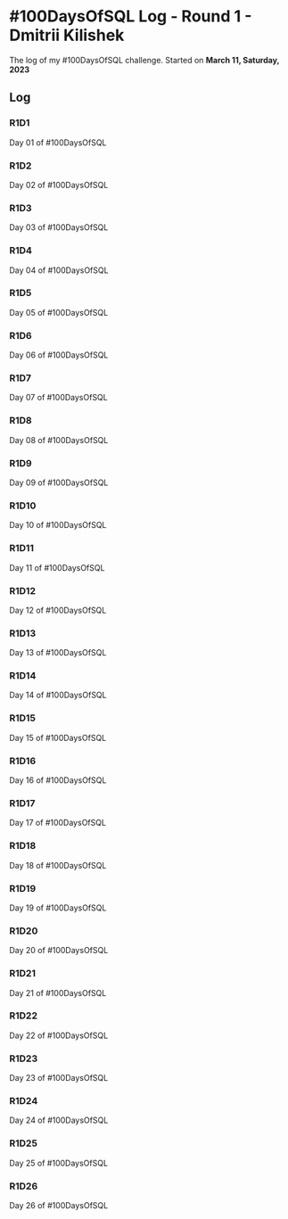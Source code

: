 # #100DaysOfSQL Log - Round 1 - Dmitrii Kilishek

The log of my #100DaysOfSQL challenge. Started on **March 11, Saturday, 2023**

## Log

<!--- 
Record format:

### R1D1 < Header format
Worked on what? What was the progress? Link to the sample.

--->

### R1D1 
Day 01 of #100DaysOfSQL 


### R1D2
Day 02 of #100DaysOfSQL 


### R1D3
Day 03 of #100DaysOfSQL 


### R1D4
Day 04 of #100DaysOfSQL 


### R1D5
Day 05 of #100DaysOfSQL 


### R1D6
Day 06 of #100DaysOfSQL 


### R1D7
Day 07 of #100DaysOfSQL 


### R1D8
Day 08 of #100DaysOfSQL 


### R1D9
Day 09 of #100DaysOfSQL 


### R1D10
Day 10 of #100DaysOfSQL 


### R1D11
Day 11 of #100DaysOfSQL 


### R1D12
Day 12 of #100DaysOfSQL 


### R1D13
Day 13 of #100DaysOfSQL 


### R1D14
Day 14 of #100DaysOfSQL 


### R1D15
Day 15 of #100DaysOfSQL 


### R1D16
Day 16 of #100DaysOfSQL 


### R1D17
Day 17 of #100DaysOfSQL 


### R1D18
Day 18 of #100DaysOfSQL 


### R1D19
Day 19 of #100DaysOfSQL 


### R1D20
Day 20 of #100DaysOfSQL 


### R1D21
Day 21 of #100DaysOfSQL 


### R1D22
Day 22 of #100DaysOfSQL 


### R1D23
Day 23 of #100DaysOfSQL 


### R1D24
Day 24 of #100DaysOfSQL 


### R1D25
Day 25 of #100DaysOfSQL 


### R1D26
Day 26 of #100DaysOfSQL 
